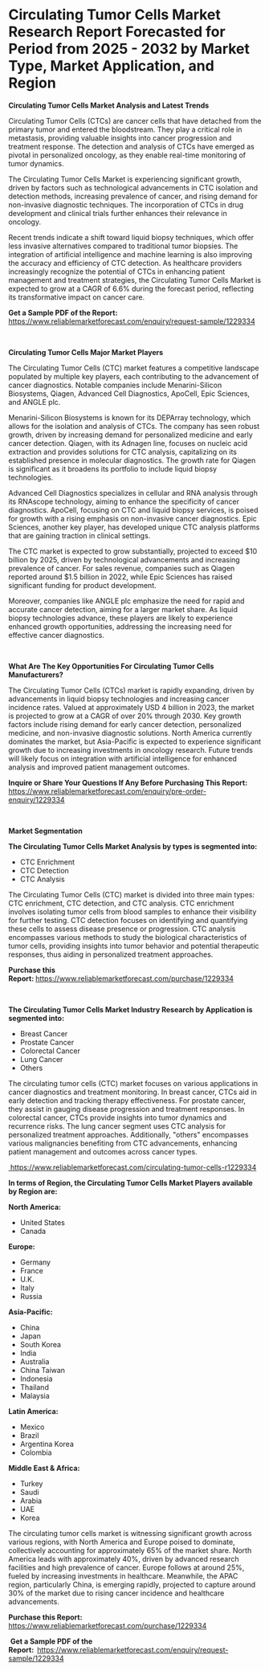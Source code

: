 <p><h1>Circulating Tumor Cells Market Research Report Forecasted for Period from 2025 -  2032 by Market Type, Market Application, and Region</h1></p><p><strong>Circulating Tumor Cells Market Analysis and Latest Trends</strong></p>
<p><p>Circulating Tumor Cells (CTCs) are cancer cells that have detached from the primary tumor and entered the bloodstream. They play a critical role in metastasis, providing valuable insights into cancer progression and treatment response. The detection and analysis of CTCs have emerged as pivotal in personalized oncology, as they enable real-time monitoring of tumor dynamics.</p><p>The Circulating Tumor Cells Market is experiencing significant growth, driven by factors such as technological advancements in CTC isolation and detection methods, increasing prevalence of cancer, and rising demand for non-invasive diagnostic techniques. The incorporation of CTCs in drug development and clinical trials further enhances their relevance in oncology. </p><p>Recent trends indicate a shift toward liquid biopsy techniques, which offer less invasive alternatives compared to traditional tumor biopsies. The integration of artificial intelligence and machine learning is also improving the accuracy and efficiency of CTC detection. As healthcare providers increasingly recognize the potential of CTCs in enhancing patient management and treatment strategies, the Circulating Tumor Cells Market is expected to grow at a CAGR of 6.6% during the forecast period, reflecting its transformative impact on cancer care.</p></p>
<p><strong>Get a Sample PDF of the Report:&nbsp;</strong> <a href="https://www.reliablemarketforecast.com/enquiry/request-sample/1229334?utm_campaign=2808&utm_medium=2&utm_source=Github&utm_content=ia&utm_term=13042025&utm_id=circulating-tumor-cells">https://www.reliablemarketforecast.com/enquiry/request-sample/1229334</a></p>
<p>&nbsp;</p>
<p><strong>Circulating Tumor Cells Major Market Players</strong></p>
<p><p>The Circulating Tumor Cells (CTC) market features a competitive landscape populated by multiple key players, each contributing to the advancement of cancer diagnostics. Notable companies include Menarini-Silicon Biosystems, Qiagen, Advanced Cell Diagnostics, ApoCell, Epic Sciences, and ANGLE plc.</p><p>Menarini-Silicon Biosystems is known for its DEPArray technology, which allows for the isolation and analysis of CTCs. The company has seen robust growth, driven by increasing demand for personalized medicine and early cancer detection. Qiagen, with its Adnagen line, focuses on nucleic acid extraction and provides solutions for CTC analysis, capitalizing on its established presence in molecular diagnostics. The growth rate for Qiagen is significant as it broadens its portfolio to include liquid biopsy technologies.</p><p>Advanced Cell Diagnostics specializes in cellular and RNA analysis through its RNAscope technology, aiming to enhance the specificity of cancer diagnostics. ApoCell, focusing on CTC and liquid biopsy services, is poised for growth with a rising emphasis on non-invasive cancer diagnostics. Epic Sciences, another key player, has developed unique CTC analysis platforms that are gaining traction in clinical settings.</p><p>The CTC market is expected to grow substantially, projected to exceed $10 billion by 2025, driven by technological advancements and increasing prevalence of cancer. For sales revenue, companies such as Qiagen reported around $1.5 billion in 2022, while Epic Sciences has raised significant funding for product development.</p><p>Moreover, companies like ANGLE plc emphasize the need for rapid and accurate cancer detection, aiming for a larger market share. As liquid biopsy technologies advance, these players are likely to experience enhanced growth opportunities, addressing the increasing need for effective cancer diagnostics.</p></p>
<p>&nbsp;</p>
<p><strong>What Are The Key Opportunities For Circulating Tumor Cells Manufacturers?</strong></p>
<p><p>The Circulating Tumor Cells (CTCs) market is rapidly expanding, driven by advancements in liquid biopsy technologies and increasing cancer incidence rates. Valued at approximately USD 4 billion in 2023, the market is projected to grow at a CAGR of over 20% through 2030. Key growth factors include rising demand for early cancer detection, personalized medicine, and non-invasive diagnostic solutions. North America currently dominates the market, but Asia-Pacific is expected to experience significant growth due to increasing investments in oncology research. Future trends will likely focus on integration with artificial intelligence for enhanced analysis and improved patient management outcomes.</p></p>
<p><strong>Inquire or Share Your Questions If Any Before Purchasing This Report:</strong> <a href="https://www.reliablemarketforecast.com/enquiry/pre-order-enquiry/1229334?utm_campaign=2808&utm_medium=2&utm_source=Github&utm_content=ia&utm_term=13042025&utm_id=circulating-tumor-cells">https://www.reliablemarketforecast.com/enquiry/pre-order-enquiry/1229334</a></p>
<p>&nbsp;</p>
<p><strong>Market Segmentation</strong></p>
<p><strong>The Circulating Tumor Cells Market Analysis by types is segmented into:</strong></p>
<p><ul><li>CTC Enrichment</li><li>CTC Detection</li><li>CTC Analysis</li></ul></p>
<p><p>The Circulating Tumor Cells (CTC) market is divided into three main types: CTC enrichment, CTC detection, and CTC analysis. CTC enrichment involves isolating tumor cells from blood samples to enhance their visibility for further testing. CTC detection focuses on identifying and quantifying these cells to assess disease presence or progression. CTC analysis encompasses various methods to study the biological characteristics of tumor cells, providing insights into tumor behavior and potential therapeutic responses, thus aiding in personalized treatment approaches.</p></p>
<p><strong>Purchase this Report:&nbsp;</strong><a href="https://www.reliablemarketforecast.com/purchase/1229334?utm_campaign=2808&utm_medium=2&utm_source=Github&utm_content=ia&utm_term=13042025&utm_id=circulating-tumor-cells">https://www.reliablemarketforecast.com/purchase/1229334</a></p>
<p>&nbsp;</p>
<p><strong>The Circulating Tumor Cells Market Industry Research by Application is segmented into:</strong></p>
<p><ul><li>Breast Cancer</li><li>Prostate Cancer</li><li>Colorectal Cancer</li><li>Lung Cancer</li><li>Others</li></ul></p>
<p><p>The circulating tumor cells (CTC) market focuses on various applications in cancer diagnostics and treatment monitoring. In breast cancer, CTCs aid in early detection and tracking therapy effectiveness. For prostate cancer, they assist in gauging disease progression and treatment responses. In colorectal cancer, CTCs provide insights into tumor dynamics and recurrence risks. The lung cancer segment uses CTC analysis for personalized treatment approaches. Additionally, "others" encompasses various malignancies benefiting from CTC advancements, enhancing patient management and outcomes across cancer types.</p></p>
<p><a href="https://www.reliablemarketforecast.com/circulating-tumor-cells-r1229334?utm_campaign=2808&utm_medium=2&utm_source=Github&utm_content=ia&utm_term=13042025&utm_id=circulating-tumor-cells">&nbsp;https://www.reliablemarketforecast.com/circulating-tumor-cells-r1229334</a></p>
<p><strong>In terms of Region, the Circulating Tumor Cells Market Players available by Region are:</strong></p>
<p>
    <p> <strong> North America: </strong>
        <ul>
            <li>United States</li>
            <li>Canada</li>
        </ul>
        </p> 
    <p> <strong> Europe: </strong>
        <ul>
            <li>Germany</li>
            <li>France</li>
            <li>U.K.</li>
            <li>Italy</li>
            <li>Russia</li>
        </ul>
        </p> 
    <p> <strong> Asia-Pacific: </strong>
        <ul>
            <li>China</li>
            <li>Japan</li>
            <li>South Korea</li>
            <li>India</li>
            <li>Australia</li>
            <li>China Taiwan</li>
            <li>Indonesia</li>
            <li>Thailand</li>
            <li>Malaysia</li>
        </ul>
        </p> 
    <p> <strong> Latin America: </strong>
        <ul>
            <li>Mexico</li>
            <li>Brazil</li>
            <li>Argentina Korea</li>
            <li>Colombia</li>
        </ul>
        </p> 
    <p> <strong> Middle East & Africa: </strong>
        <ul>
            <li>Turkey</li>
            <li>Saudi</li>
            <li>Arabia</li>
            <li>UAE</li>
            <li>Korea</li>
        </ul>
    </p>
    </p>
<p><p>The circulating tumor cells market is witnessing significant growth across various regions, with North America and Europe poised to dominate, collectively accounting for approximately 65% of the market share. North America leads with approximately 40%, driven by advanced research facilities and high prevalence of cancer. Europe follows at around 25%, fueled by increasing investments in healthcare. Meanwhile, the APAC region, particularly China, is emerging rapidly, projected to capture around 30% of the market due to rising cancer incidence and healthcare advancements.</p></p>
<p><strong>Purchase this Report: </strong><a href="https://www.reliablemarketforecast.com/purchase/1229334?utm_campaign=2808&utm_medium=2&utm_source=Github&utm_content=ia&utm_term=13042025&utm_id=circulating-tumor-cells">https://www.reliablemarketforecast.com/purchase/1229334</a></p>
<p>&nbsp;<strong>Get a Sample PDF of the Report:&nbsp;&nbsp;</strong><a href="https://www.reliablemarketforecast.com/enquiry/request-sample/1229334?utm_campaign=2808&utm_medium=2&utm_source=Github&utm_content=ia&utm_term=13042025&utm_id=circulating-tumor-cells">https://www.reliablemarketforecast.com/enquiry/request-sample/1229334</a></p>
<p><strong></strong></p>
<p><p></p><p></p><p></p></p>